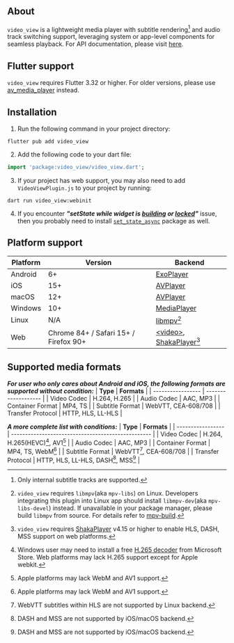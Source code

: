 ## About

`video_view` is a lightweight media player with subtitle rendering[^subtitle] and audio track switching support, leveraging system or app-level components for seamless playback.
For API documentation, please visit [here](https://pub.dev/documentation/video_view/latest/index/index-library.html).

## Flutter support

`video_view` requires Flutter 3.32 or higher. For older versions, please use [av_media_player](https://pub.dev/packages/av_media_player) instead.

## Installation

1. Run the following command in your project directory:
```shell
flutter pub add video_view
```
2. Add the following code to your dart file:
```dart
import 'package:video_view/video_view.dart';
```
3. If your project has web support, you may also need to add `VideoViewPlugin.js` to your project by running:
```shell
dart run video_view:webinit
```
4. If you encounter ***"setState while widget is [building](https://www.google.com/search?q=setState()+or+markNeedsBuild()+called+during+build) or [locked](https://www.google.com/search?q=setState()+or+markNeedsBuild()+called+when+widget+tree+was+locked)"*** issue, then you probably need to install [`set_state_async`](https://pub.dev/packages/set_state_async) package as well.

## Platform support

| **Platform** | **Version** | **Backend**                                                                           |
| ------------ | ----------- | ------------------------------------------------------------------------------------- |
| Android      | 6+          | [ExoPlayer](https://developer.android.com/media/media3/exoplayer)                     |
| iOS          | 15+         | [AVPlayer](https://developer.apple.com/documentation/avfoundation/avplayer/)          |
| macOS        | 12+         | [AVPlayer](https://developer.apple.com/documentation/avfoundation/avplayer/)          |
| Windows      | 10+         | [MediaPlayer](https://learn.microsoft.com/uwp/api/windows.media.playback.video_view) |
| Linux        | N/A         | [libmpv](https://github.com/mpv-player/mpv/tree/master/libmpv)[^libmpv]               |
| Web | Chrome 84+ / Safari 15+ / Firefox 90+ | [\<video>](https://developer.mozilla.org/en-US/docs/Web/HTML/Element/video), [ShakaPlayer](https://shaka-player-demo.appspot.com/docs/api/shaka.Player.html)[^shaka] |

## Supported media formats

***For user who only cares about Android and iOS, the following formats are supported without condition:***
| **Type**          | **Formats**         |
| ----------------- | ------------------- |
| Video Codec       | H.264, H.265        |
| Audio Codec       | AAC, MP3            |
| Container Format  | MP4, TS             |
| Subtitle Format   | WebVTT, CEA-608/708 |
| Transfer Protocol | HTTP, HLS, LL-HLS   |

***A more complete list with conditions:***
| **Type**          | **Formats**                                        |
| ----------------- | -------------------------------------------------- |
| Video Codec       | H.264, H.265(HEVC)[^h265], AV1[^apple]             |
| Audio Codec       | AAC, MP3                                           |
| Container Format  | MP4, TS, WebM[^apple]                              |
| Subtitle Format   | WebVTT[^vtt], CEA-608/708                          |
| Transfer Protocol | HTTP, HLS, LL-HLS, DASH[^avplayer], MSS[^avplayer] |

[^subtitle]: Only internal subtitle tracks are supported.
[^libmpv]: `video_view` requires `libmpv`(aka `mpv-libs`) on Linux. Developers integrating this plugin into Linux app should install `libmpv-dev`(aka `mpv-libs-devel`) instead. If unavailable in your package manager, please build `libmpv` from source. For details refer to [mpv-build](https://github.com/mpv-player/mpv-build).
[^shaka]: `video_view` requires [ShakaPlayer](https://shaka-player-demo.appspot.com/dist/shaka-player.compiled.js) v4.15 or higher to enable HLS, DASH, MSS support on web platforms.
[^h265]: Windows user may need to install a free [H.265 decoder](https://apps.microsoft.com/detail/9n4wgh0z6vhq) from Microsoft Store. Web platforms may lack H.265 support except for Apple webkit.
[^apple]: Apple platforms may lack WebM and AV1 support.
[^vtt]: WebVTT subtitles within HLS are not supported by Linux backend.
[^avplayer]: DASH and MSS are not supported by iOS/macOS backend.